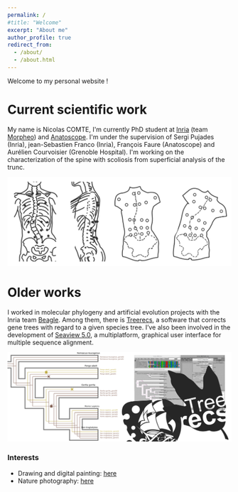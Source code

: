 ```yaml
---
permalink: /
#title: "Welcome"
excerpt: "About me"
author_profile: true
redirect_from: 
  - /about/
  - /about.html
---
```


Welcome to my personal website !

# Current scientific work
My name is Nicolas COMTE, I'm currently PhD student at [Inria](https://www.inria.fr/fr) (team [Morpheo](https://team.inria.fr/morpheo/)) and [Anatoscope](https://www.anatoscope.com/). I'm under the supervision of Sergi Pujades (Inria), jean-Sebastien Franco (Inria), François Faure (Anatoscope) and Aurélien Courvoisier (Grenoble Hospital). I'm working on the characterization of the spine with scoliosis from superficial analysis of the trunc.

![Scoliosis Studies](/images/scoliosis_study.png)


# Older works
I worked in molecular phylogeny and artificial evolution projects with the Inria team [Beagle](https://team.inria.fr/beagle/). Among them, there is [Treerecs](https://project.inria.fr/treerecs/), a software that corrects gene trees with regard to a given species tree. I’ve also been involved in the development of [Seaview 5.0](http://doua.prabi.fr/software/seaview), a multiplatform, graphical user interface for multiple sequence alignment.

![Beagle Studies](/images/beagle_studies.png)

### Interests
- Drawing and digital painting: [here](https://www.instagram.com/cometicon.draws/)
- Nature photography: [here](https://www.instagram.com/cometicon.shots/)
